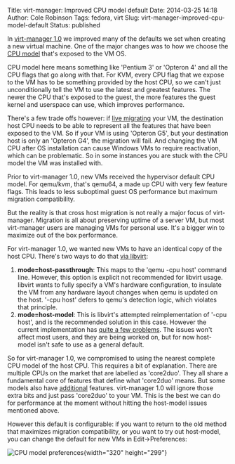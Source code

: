 Title: virt-manager: Improved CPU model default
Date: 2014-03-25 14:18
Author: Cole Robinson
Tags: fedora, virt
Slug: virt-manager-improved-cpu-model-default
Status: published

In [virt-manager 1.0](https://blog.wikichoon.com/2014/02/virt-manager-100-released.html) we improved many of the defaults we set when creating a new virtual machine. One of the major changes was to how we choose the [CPU model](https://wiki.qemu.org/Features/CPUModels) that's exposed to the VM OS.

CPU model here means something like 'Pentium 3' or 'Opteron 4' and all the CPU flags that go along with that. For KVM, every CPU flag that we expose to the VM has to be something provided by the host CPU, so we can't just unconditionally tell the VM to use the latest and greatest features. The newer the CPU that's exposed to the guest, the more features the guest kernel and userspace can use, which improves performance.

There's a few trade offs however: if [live migrating](https://www.linux-kvm.org/page/Migration) your VM, the destination host CPU needs to be able to represent all the features that have been exposed to the VM. So if your VM is using 'Opteron G5', but your destination host is only an 'Opteron G4', the migration will fail. And changing the VM CPU after OS installation can cause Windows VMs to require reactivation, which can be problematic. So in some instances you are stuck with the CPU model the VM was installed with.

Prior to virt-manager 1.0, new VMs received the hypervisor default CPU model. For qemu/kvm, that's qemu64, a made up CPU with very few feature flags. This leads to less suboptimal guest OS performance but maximum migration compatibility.

But the reality is that cross host migration is not really a major focus of virt-manager. Migration is all about preserving uptime of a server VM, but most virt-manager users are managing VMs for personal use. It's a bigger win to maximize out of the box performance.

For virt-manager 1.0, we wanted new VMs to have an identical copy of the host CPU. There's two ways to do that [via libvirt](https://libvirt.org/formatdomain.html#elementsCPU):

1.  **mode=host-passthrough**: This maps to the 'qemu -cpu host' command line. However, this option is explicit not recommended for libvirt usage. libvirt wants to fully specify a VM's hardware configuration, to insulate the VM from any hardware layout changes when qemu is updated on the host. '-cpu host' defers to qemu's detection logic, which violates that principle.
2.  **mode=host-model**: This is libvirt's attempted reimplementation of '-cpu host', and is the recommended solution in this case. However the current implementation has [quite a few problems](https://bugzilla.redhat.com/show_bug.cgi?id=1055002). The issues won't affect most users, and they are being worked on, but for now host-model isn't safe to use as a general default.

So for virt-manager 1.0, we compromised to using the nearest complete CPU model of the host CPU. This requires a bit of explanation. There are multiple CPUs on the market that are labelled as 'core2duo'. They all share a fundamental core of features that define what 'core2duo' means. But some models also have <u>additional</u> features. virt-manager 1.0 will ignore those extra bits and just pass 'core2duo' to your VM. This is the best we can do for performance at the moment without hitting the host-model issues mentioned above.

However this default is configurable: if you want to return to the old method that maximizes migration compatibility, or you want to try out host-model, you can change the default for new VMs in Edit-\>Preferences:


![CPU model preferences]({static}/images/015-virt-manager-improved-cpu-model-default-1.png){width="320" height="299"}
